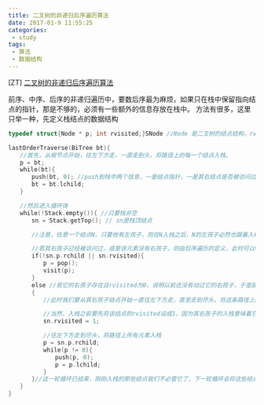 ```yaml
---
title: 二叉树的非递归后序遍历算法
date: 2017-01-9 11:55:25
categories:
 - study
tags:
 - 算法
 - 数据结构
---
```

[ZT] [二叉树的非递归后序遍历算法](http://www.cnblogs.com/ybwang/archive/2011/10/04/lastOrderTraverse.html)

前序、中序、后序的非递归遍历中，要数后序最为麻烦，如果只在栈中保留指向结点的指针，那是不够的，必须有一些额外的信息存放在栈中。
方法有很多，这里只举一种，先定义栈结点的数据结构
```cpp
typedef struct{Node * p; int rvisited;}SNode //Node 是二叉树的结点结构，rvisited==1代表p所指向的结点的右结点已被访问过。

lastOrderTraverse(BiTree bt){
　　//首先，从根节点开始，往左下方走，一直走到头，将路径上的每一个结点入栈。
　　p = bt;
　　while(bt){
　　　　push(bt, 0); //push到栈中两个信息，一是结点指针，一是其右结点是否被访问过
　　　　bt = bt.lchild;
　　}

　　//然后进入循环体
　　while(!Stack.empty()){ //只要栈非空
　　　　sn = Stack.getTop(); // sn是栈顶结点

　　　　//注意，任意一个结点N，只要他有左孩子，则在N入栈之后，N的左孩子必然也跟着入栈了(这个体现在算法的后半部分)，所以当我们拿到栈顶元素的时候，可以确信这个元素要么没有左孩子，要么其左孩子已经被访问过，所以此时我们就不关心它的左孩子了，我们只关心其右孩子。

　　　　//若其右孩子已经被访问过，或是该元素没有右孩子，则由后序遍历的定义，此时可以visit这个结点了。
　　　　if(!sn.p.rchild || sn.rvisited){
　　　　　　p = pop();
　　　　　　visit(p);
　　　　}
　　　　else //若它的右孩子存在且rvisited为0，说明以前还没有动过它的右孩子，于是就去处理一下其右孩子。
　　　　{ 
　　　　　　//此时我们要从其右孩子结点开始一直往左下方走，直至走到尽头，将这条路径上的所有结点都入栈。

　　　　　　//当然，入栈之前要先将该结点的rvisited设成1，因为其右孩子的入栈意味着它的右孩子必将先于它被访问(这很好理解，因为我们总是从栈顶取出元素来进行visit)。由此可知，下一次该元素再处于栈顶时，其右孩子必然已被visit过了，所以此处可以将rvisited设置为1。
　　　　　　sn.rvisited = 1;

　　　　　　//往左下方走到尽头，将路径上所有元素入栈
　　　　　　p = sn.p.rchild;
　　　　　　while(p != 0){
　　　　　　　　push(p, 0);
　　　　　　　　p = p.lchild;
　　　　　　}
　　　　}//这一轮循环已结束，刚刚入栈的那些结点我们不必管它了，下一轮循环会将这些结点照顾的很好。
　　}
}
```
